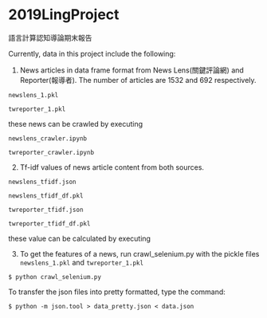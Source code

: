# 2019LingProject
語言計算認知導論期末報告

Currently, data in this project include the following:

1. News articles in data frame format from News Lens(關鍵評論網) and Reporter(報導者). The number of articles are 1532 and 692 respectively.

`newslens_1.pkl`

`twreporter_1.pkl`

these news can be crawled by executing

`newslens_crawler.ipynb`

`twreporter_crawler.ipynb`

2. Tf-idf values of news article content from both sources.

`newslens_tfidf.json`

`newslens_tfidf_df.pkl`

`twreporter_tfidf.json`

`twreporter_tfidf_df.pkl`

these value can be calculated by executing


3. To get the features of a news, run crawl_selenium.py with the pickle files `newslens_1.pkl` and `twreporter_1.pkl`

`$ python crawl_selenium.py`

To transfer the json files into pretty formatted, type the command:

`$ python -m json.tool > data_pretty.json < data.json`
